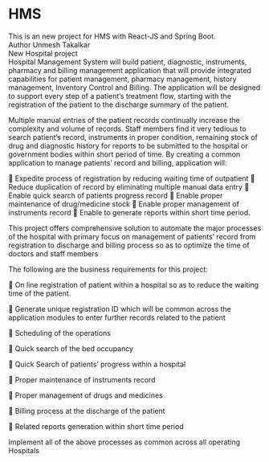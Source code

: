 # HMS

This is an new project for HMS with React-JS and Spring Boot.
<br>
Author Unmesh Takalkar
<br>
New Hospital project 
<br>
Hospital Management System will build patient, diagnostic, instruments, pharmacy and billing management application that will provide integrated capabilities for patient management, pharmacy management, history management, Inventory Control and Billing. The application will be designed to support every step of a patient’s treatment flow, starting with the registration of the patient to the discharge summary of the patient. 

Multiple manual entries of the patient records continually increase the complexity and volume of records. Staff members find it very tedious to search patient’s record, instruments in proper condition, remaining stock of drug and diagnostic history for reports to be submitted to the hospital or government bodies within short period of time. By creating a common application to manage patients’ record and billing, application will:

	Expedite process of registration by reducing waiting time of outpatient 
	Reduce duplication of record by eliminating multiple manual data entry
	Enable quick search of patients progress record 
	Enable proper maintenance of drug/medicine stock 
	Enable proper management of instruments record
	Enable to generate reports within short time period. 

This project offers comprehensive solution to automate the major processes of the hospital with primary focus on management of patients’ record from registration to discharge and billing process so as to optimize the time of doctors and staff members

The following are the business requirements for this project:

	On line registration of patient within a hospital so as to reduce the waiting time of the patient.

	Generate unique registration ID which will be common across the application modules to enter further records related to the patient

	Scheduling of the operations

	Quick search of the bed occupancy

	Quick Search of patients’ progress within a hospital

	Proper maintenance of instruments record

	Proper management of drugs and medicines

	Billing process at the discharge of the patient

	Related reports generation within short time period

Implement all of the above processes as common across all operating Hospitals

